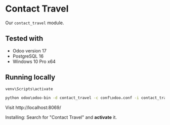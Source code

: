 # Contact Travel

Our `contact_travel` module.


## Tested with

- Odoo version 17
- PostgreSQL 16
- Windows 10 Pro x64


## Running locally

```cmd
venv\Scripts\activate

python odoo\odoo-bin -d contact_travel -c conf\odoo.conf -i contact_travel
```

Visit http://localhost:8069/

Installing: Search for "Contact Travel" and **activate** it.
